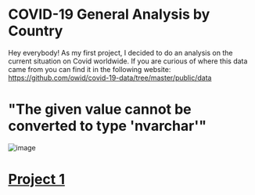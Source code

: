 # COVID-19 General Analysis by Country
Hey everybody! As my first project, I decided to do an analysis on the current situation on Covid worldwide.
If you are curious of where this data came from you can find it in the following website: <https://github.com/owid/covid-19-data/tree/master/public/data>

# "The given value cannot be converted to type 'nvarchar'"

![image](https://user-images.githubusercontent.com/88570786/134793378-bc13d5c4-8540-4096-874e-ae2bce5e4423.png)

# [Project 1](https://georgeolivares.github.io/Project1/)
